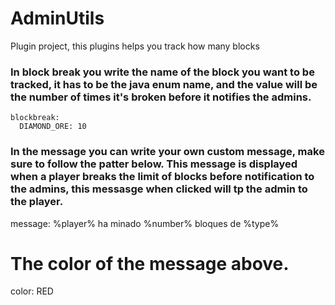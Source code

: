 # AdminUtils
Plugin project, this plugins helps you track how many blocks
### In block break you write the name of the block you want to be tracked, it has to be the java enum name, and the value will be the number of times it's broken before it notifies the admins.
```
blockbreak:
  DIAMOND_ORE: 10
 ```
### In the message you can write your own custom message, make sure to follow the patter below. This message is displayed when a player breaks the limit of blocks before notification to the admins, this messasge when clicked will tp the admin to the player.
message: %player% ha minado %number% bloques de %type%
# The color of the message above.
color: RED
